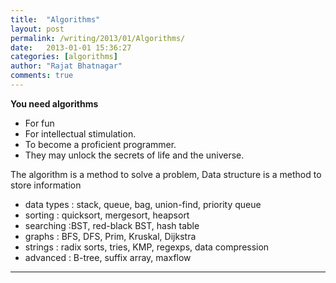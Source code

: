 ```yaml
---
title:  "Algorithms"
layout: post
permalink: /writing/2013/01/Algorithms/
date:   2013-01-01 15:36:27
categories: [algorithms]
author: "Rajat Bhatnagar"
comments: true
---
```


**You need algorithms**

 - For fun  
 - For intellectual stimulation.  
 - To become a proficient programmer.
 -   They may unlock the secrets of life and the universe.
 
 
The algorithm is a method to solve a problem, Data structure is a method to store information

   
 - data types : stack, queue, bag, union-find, priority queue
 - sorting : quicksort, mergesort, heapsort
 - searching :BST, red-black BST, hash table
 - graphs : BFS, DFS, Prim, Kruskal, Dijkstra
 - strings : radix sorts, tries, KMP, regexps, data compression
 - advanced : B-tree, suffix array, maxflow



----------


